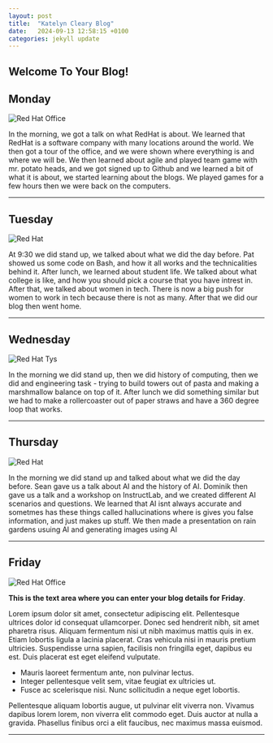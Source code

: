```yaml
---
layout: post
title:  "Katelyn Cleary Blog"
date:   2024-09-13 12:58:15 +0100
categories: jekyll update
---
```


## Welcome To Your Blog!



## Monday
![Red Hat Office](https://ctsgroup.ie/images/made/images/uploads/clients/IMG_0606_960_550_s_c1.JPG "Red Hat Waterford")

In the morning, we got a talk on what RedHat is about. We learned that RedHat is a software company with many locations around the world. We then got a tour of the office, and we were shown where everything is and where we will be.
We then learned about agile and played  team game with mr. potato heads, and we got signed up to Github and we learned a bit of what it is about, we started learning about the blogs. We played games for a few hours then we were back on the computers.


---
## Tuesday
![Red Hat](https://media.licdn.com/dms/image/sync/v2/D4E27AQG0k7J11PhVrA/articleshare-shrink_800/articleshare-shrink_800/0/1715854575117?e=2147483647&v=beta&t=p90eVR4DoE3f_dLfR9lHtLAVEG56CL9iItgiYbWf0yU "Red Hat Waterford")

At 9:30 we did stand up, we talked about what we did the day before. Pat showed us some code on Bash, and how it all works and the technicalities behind it. After lunch, we learned about student life. We talked about what college is like, and how you should pick a course that you have intrest in.
After that, we talked about women in tech. There is now a big push for women to work in tech because there is not as many. After that we did our blog then went home.


---
## Wednesday
![Red Hat Tys](https://media.licdn.com/dms/image/D4E12AQGU2MRA1t_flw/article-cover_image-shrink_720_1280/0/1669889882460?e=2147483647&v=beta&t=2iisPY76v14iDs2r6ruxcI0rKQ5a51bWC5Ted8bh6Fc "Red Hat TYs")

In the morning we did stand up,  then we did history of computing, then we did and engineering task - trying to build towers out of pasta and making a marshmallow balance on top of it. After lunch we did something similar but we had to make a rollercoaster out of paper straws and have a 360 degree loop that works.

---
## Thursday
![Red Hat](https://miro.medium.com/v2/resize:fit:1400/0*7VyEZgzwUhQMeBqb "Code")

In the morning we did stand up and talked about what we did the day before. Sean gave us a talk about AI and the history of AI. Dominik then gave us a talk and a workshop on InstructLab, and we created different AI scenarios and questions. We learned that AI isnt always accurate and sometmes has these things called hallucinations where is gives you false information, and just makes up stuff. We then made a presentation on rain gardens usuing AI and generating images using AI

---
## Friday
![Red Hat Office](https://github.blog/wp-content/uploads/2023/10/Collaboration-DarkMode-2.png?resize=1200%2C630 "Github")

**This is the text area where you can enter your blog details for Friday**.

Lorem ipsum dolor sit amet, consectetur adipiscing elit. Pellentesque ultrices dolor id consequat ullamcorper. Donec sed hendrerit nibh, sit amet pharetra risus. Aliquam fermentum nisi ut nibh maximus mattis quis in ex. Etiam lobortis ligula a lacinia placerat. Cras vehicula nisi in mauris pretium ultricies. Suspendisse urna sapien, facilisis non fringilla eget, dapibus eu est. Duis placerat est eget eleifend vulputate. 

* Mauris laoreet fermentum ante, non pulvinar lectus. 
* Integer pellentesque velit sem, vitae feugiat ex ultricies ut. 
* Fusce ac scelerisque nisi. Nunc sollicitudin a neque eget lobortis. 

Pellentesque aliquam lobortis augue, ut pulvinar elit viverra non. Vivamus dapibus lorem lorem, non viverra elit commodo eget. Duis auctor at nulla a gravida. Phasellus finibus orci a elit faucibus, nec maximus massa euismod.

---

